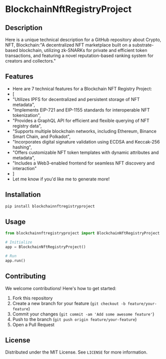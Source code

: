 # BlockchainNftRegistryProject

## Description

Here is a unique technical description for a GitHub repository about Crypto, NFT, Blockchain:"A decentralized NFT marketplace built on a substrate-based blockchain, utilizing zk-SNARKs for private and efficient token transactions, and featuring a novel reputation-based ranking system for creators and collectors."

## Features

- Here are 7 technical features for a Blockchain NFT Registry Project:
- [
- "Utilizes IPFS for decentralized and persistent storage of NFT metadata",
- "Implements EIP-721 and EIP-1155 standards for interoperable NFT tokenization",
- "Provides a GraphQL API for efficient and flexible querying of NFT registry data",
- "Supports multiple blockchain networks, including Ethereum, Binance Smart Chain, and Polkadot",
- "Incorporates digital signature validation using ECDSA and Keccak-256 hashing",
- "Offers customizable NFT token templates with dynamic attributes and metadata",
- "Includes a Web3-enabled frontend for seamless NFT discovery and interaction"
- ]
- Let me know if you'd like me to generate more!
## Installation

```bash
pip install blockchainnftregistryproject
```

## Usage

```python
from blockchainnftregistryproject import BlockchainNftRegistryProject

# Initialize
app = BlockchainNftRegistryProject()

# Run
app.run()
```

## Contributing

We welcome contributions! Here's how to get started:

1. Fork this repository
2. Create a new branch for your feature (`git checkout -b feature/your-feature`)
3. Commit your changes (`git commit -am 'Add some awesome feature'`)
4. Push to the branch (`git push origin feature/your-feature`)
5. Open a Pull Request

## License

Distributed under the MIT License. See `LICENSE` for more information.
